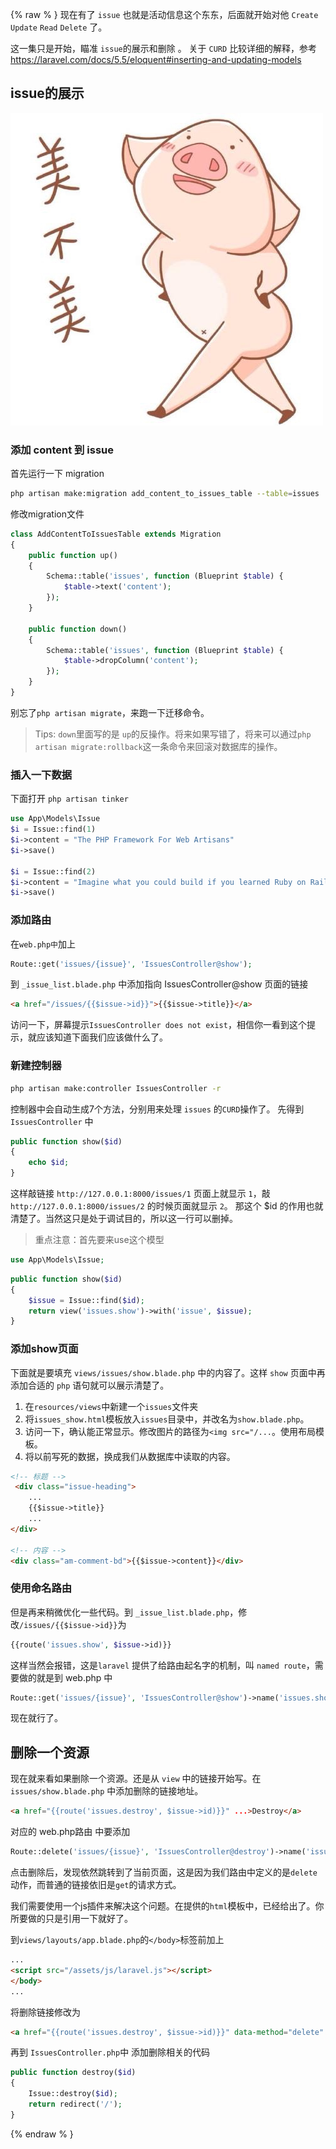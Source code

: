 {% raw % }
现在有了 `issue` 也就是活动信息这个东东，后面就开始对他 `Create` `Update` `Read` `Delete` 了。

这一集只是开始，瞄准 `issue`的展示和删除 。 关于 `CURD` 比较详细的解释，参考 https://laravel.com/docs/5.5/eloquent#inserting-and-updating-models

## issue的展示
![](media/15099749555633.jpg)


### 添加 content 到 issue

首先运行一下 migration

```bash
php artisan make:migration add_content_to_issues_table --table=issues
```

修改migration文件

```php
class AddContentToIssuesTable extends Migration
{
    public function up()
    {
        Schema::table('issues', function (Blueprint $table) {
            $table->text('content');
        });
    }

    public function down()
    {
        Schema::table('issues', function (Blueprint $table) {
            $table->dropColumn('content');
        });
    }
}
```

别忘了`php artisan migrate`，来跑一下迁移命令。

> Tips: `down`里面写的是 `up`的反操作。将来如果写错了，将来可以通过`php artisan migrate:rollback`这一条命令来回滚对数据库的操作。


### 插入一下数据
下面打开 `php artisan tinker` 

```php
use App\Models\Issue
$i = Issue::find(1)
$i->content = "The PHP Framework For Web Artisans"
$i->save()

$i = Issue::find(2)
$i->content = "Imagine what you could build if you learned Ruby on Rails ..."
$i->save()
```

### 添加路由

在`web.php中`加上

```php
Route::get('issues/{issue}', 'IssuesController@show');
```

到 `_issue_list.blade.php` 中添加指向 IssuesController@show 页面的链接

```html
<a href="/issues/{{$issue->id}}">{{$issue->title}}</a>
```

访问一下，屏幕提示`IssuesController does not exist`，相信你一看到这个提示，就应该知道下面我们应该做什么了。

### 新建控制器

```bash
php artisan make:controller IssuesController -r
```
控制器中会自动生成7个方法，分别用来处理 `issues` 的`CURD`操作了。
先得到 `IssuesController` 中

```php
public function show($id)
{
    echo $id;
}
```

这样敲链接 `http://127.0.0.1:8000/issues/1` 页面上就显示 `1`，敲 `http://127.0.0.1:8000/issues/2` 的时候页面就显示 `2`。
那这个 $id 的作用也就清楚了。当然这只是处于调试目的，所以这一行可以删掉。

> 重点注意：首先要来use这个模型

```php
use App\Models\Issue;
```

```php
public function show($id)
{
    $issue = Issue::find($id);
    return view('issues.show')->with('issue', $issue);
}
```

### 添加show页面

下面就是要填充 `views/issues/show.blade.php` 中的内容了。这样 `show` 页面中再添加合适的 `php` 语句就可以展示清楚了。

1. 在`resources/views`中新建一个`issues`文件夹
2. 将`issues_show.html`模板放入`issues`目录中，并改名为`show.blade.php`。
3. 访问一下，确认能正常显示。修改图片的路径为`<img src="/...`。使用布局模板。
4. 将以前写死的数据，换成我们从数据库中读取的内容。

```html
<!-- 标题 -->
 <div class="issue-heading">
    ...
    {{$issue->title}}
    ...
</div>

<!-- 内容 -->
<div class="am-comment-bd">{{$issue->content}}</div>
```

### 使用命名路由

但是再来稍微优化一些代码。到 `_issue_list.blade.php`，修改`/issues/{{$issue->id}}`为

```php
{{route('issues.show', $issue->id)}}
```

这样当然会报错，这是`laravel` 提供了给路由起名字的机制，叫 `named route`，需要做的就是到 web.php 中

```php
Route::get('issues/{issue}', 'IssuesController@show')->name('issues.show');
```

现在就行了。

## 删除一个资源

现在就来看如果删除一个资源。还是从 `view` 中的链接开始写。在 `issues/show.blade.php` 中添加删除的链接地址。

```html
<a href="{{route('issues.destroy', $issue->id)}}" ...>Destroy</a>
```

对应的 web.php路由 中要添加

```php
Route::delete('issues/{issue}', 'IssuesController@destroy')->name('issues.destroy');
```

点击删除后，发现依然跳转到了当前页面，这是因为我们路由中定义的是`delete`动作，而普通的链接依旧是`get`的请求方式。

我们需要使用一个js插件来解决这个问题。在提供的`html`模板中，已经给出了。你所要做的只是引用一下就好了。

到`views/layouts/app.blade.php`的`</body>`标签前加上

```html
...
<script src="/assets/js/laravel.js"></script>
</body>
...
```

将删除链接修改为

```html
<a href="{{route('issues.destroy', $issue->id)}}" data-method="delete" data-token="{{csrf_token()}}" data-confirm="Are you sure?" ...>Destroy</a>
```

再到 `IssuesController.php`中 添加删除相关的代码

```php
public function destroy($id)
{
    Issue::destroy($id);
    return redirect('/');
}
```

{% endraw % }

